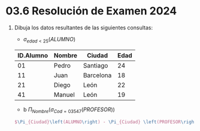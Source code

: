 # 03.6 Resolución de Examen 2024

1. Dibuja los datos resultantes de las siguientes consultas:

    - $\sigma_{edad < 25}{\left(ALUMNO\right)}$

    | ID.Alumno | Nombre | Ciudad | Edad |
    | --- | --- | --- | --- |
    | 01 | Pedro | Santiago | 24 |
    | 11 | Juan | Barcelona | 18 |
    | 21 | Diego | León | 22 |
    | 41 | Manuel | León | 19 |

    - b $\Pi_{Nombre}\left(\sigma_{Cod = 03547} \left(PROFESOR\right)\right)$

    <!-- Conclusión:  A copiar de la resoulción que está en la plataforma virtual. -->

    ```latex
    $\Pi_{Ciudad}\left(ALUMNO\right) - \Pi_{Ciudad} \left(PROFESOR\right)$
    ```
